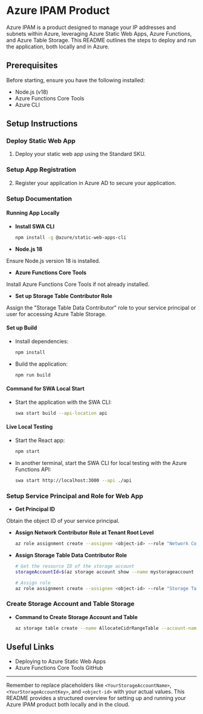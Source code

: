 **Azure IPAM Product**
======================

Azure IPAM is a product designed to manage your IP addresses and subnets within Azure, leveraging Azure Static Web Apps, Azure Functions, and Azure Table Storage. This README outlines the steps to deploy and run the application, both locally and in Azure.

**Prerequisites**
-----------------

Before starting, ensure you have the following installed:

*   Node.js (v18)
*   Azure Functions Core Tools
*   Azure CLI

**Setup Instructions**
----------------------

### **Deploy Static Web App**

1.  Deploy your static web app using the Standard SKU.

### **Setup App Registration**

2.  Register your application in Azure AD to secure your application.

### **Setup Documentation**

#### Running App Locally

*   **Install SWA CLI**

       ```sh
       npm install -g @azure/static-web-apps-cli
       ```

*   **Node.js 18**

   Ensure Node.js version 18 is installed.

*   **Azure Functions Core Tools**

   Install Azure Functions Core Tools if not already installed.

*   **Set up Storage Table Contributor Role**

   Assign the "Storage Table Data Contributor" role to your service principal or user for accessing Azure Table Storage.

#### Set up Build

*   Install dependencies:

       ```sh
       npm install
       ```

*   Build the application:

       ```sh
       npm run build
       ```

#### Command for SWA Local Start

*   Start the application with the SWA CLI:

       ```sh
       swa start build --api-location api
       ```

#### Live Local Testing

*   Start the React app:

       ```sh
       npm start
       ```

*   In another terminal, start the SWA CLI for local testing with the Azure Functions API:

       ```sh
       swa start http://localhost:3000 --api ./api
       ```

### **Setup Service Principal and Role for Web App**

*   **Get Principal ID**

   Obtain the object ID of your service principal.

*   **Assign Network Contributor Role at Tenant Root Level**

       ```sh
       az role assignment create --assignee <object-id> --role "Network Contributor" --scope "/providers/Microsoft.Management/managementGroups/<tenant-root-group-id>"
       ```

*   **Assign Storage Table Data Contributor Role**

       ```sh
       # Get the resource ID of the storage account
       storageAccountId=$(az storage account show --name mystorageaccount --query id --output tsv)

       # Assign role
       az role assignment create --assignee <object-id> --role "Storage Table Data Contributor" --scope $storageAccountId
       ```

### **Create Storage Account and Table Storage**

*   **Command to Create Storage Account and Table**

       ```sh
       az storage table create --name AllocateCidrRangeTable --account-name <YourStorageAccountName> --account-key <YourStorageAccountKey>
       ```

**Useful Links**
----------------

*   Deploying to Azure Static Web Apps
*   Azure Functions Core Tools GitHub

***

Remember to replace placeholders like `<YourStorageAccountName>`, `<YourStorageAccountKey>`, and `<object-id>` with your actual values. This README provides a structured overview for setting up and running your Azure IPAM product both locally and in the cloud.